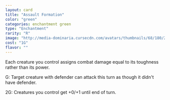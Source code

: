 ```yaml
---
layout: card
title: "Assault Formation"
color: "green"
categories: enchantment green
type: "Enchantment"
rarity: "R"
image: "http://media-dominaria.cursecdn.com/avatars/thumbnails/68/180/200/283/635615774268231198.png"
cost: "1G"
flavor: ""
---
```


Each creature you control assigns combat damage equal to its toughness rather than its power.

<span class="tip mana-icon mana-green" title="1 Green Mana">G</span>: Target creature with defender can attack this turn as though it didn't have defender.

<span class="tip mana-icon mana-colorless-02" title="2 Colorless Mana">2</span><span class="tip mana-icon mana-green" title="1 Green Mana">G</span>: Creatures you control get +0/+1 until end of turn.
